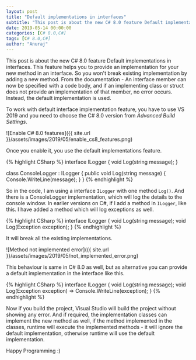 ```yaml
---
layout: post
title: "Default implementations in interfaces"
subtitle: "This post is about the new C# 8.0 feature Default implementations in interfaces."
date: 2019-05-14 00:00:00
categories: [C# 8.0,C#]
tags: [C# 8.0,C#]
author: "Anuraj"
---
```

This post is about the new C# 8.0 feature Default implementations in interfaces. This feature helps you to provide an implementation for your new method in an interface. So you won't break existing implementation by adding a new method. From the documentation - An interface member can now be specified with a code body, and if an implementing class or struct does not provide an implementation of that member, no error occurs. Instead, the default implementation is used. 

To work with default interface implementation feature, you have to use VS 2019 and you need to choose the C# 8.0 version from *Advanced Build Settings*.

![Enable C# 8.0 features]({{ site.url }}/assets/images/2019/05/enable_cs8_features.png)

Once you enable it, you use the default implementations feature.

{% highlight CSharp %}
interface ILogger
{
    void Log(string message);
}

class ConsoleLogger : ILogger
{
    public void Log(string message)
    {
        Console.WriteLine(message);
    }
}
{% endhighlight %}

So in the code, I am using a interface `ILogger` with one method `Log()`. And there is a ConsoleLogger implementation, which will log the details to the console window. In earlier versions on C#, if I add a method in `ILogger`, like this. I have added a method which will log exceptions as well.

{% highlight CSharp %}
interface ILogger
{
    void Log(string message);
    void Log(Exception exception);
}
{% endhighlight %}

It will break all the existing implementations. 

![Method not implemented error]({{ site.url }}/assets/images/2019/05/not_implemented_error.png)

This behaviour is same in C# 8.0 as well, but as alternative you can provide a default implementation in the interface like this.

{% highlight CSharp %}
interface ILogger
{
    void Log(string message);
    void Log(Exception exception) => Console.WriteLine(exception);
}
{% endhighlight %}

Now if you build the project, Visual Studio will build the project without showing any error. And if required, the implementation classes can implement the new method as well, if the method implemented in the classes, runtime will execute the implemented methods - it will ignore the default implementation, otherwise runtime will use the default implementation.

Happy Programming :)